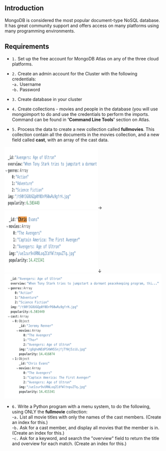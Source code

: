 
## Introduction
MongoDB is considered the most popular document-type NoSQL database. It has great community support and offers access on many platforms using many programming environments.

## Requirements

- `1.` Set up the free account for MongoDB Atlas on any of the three cloud platforms.

- `2.` Create an admin account for the Cluster with the following credentials: </br>
        -`a.` Username </br>
        -`b.` Password
        
- `3.` Create database in your cluster

- `4.` Create collections - movies and people in the database (you will use mongoimport to do and use the credentials to perform the imports. Command can be found in __'Command Line Tools'__ section on Atlas.

- `5.` Process the data to create a new collection called __fullmovies__. This collection contain all the documents in the movies collection, and a new field called __cast__, with an array of the cast data.</br>

<img src='images/movies.png' width="300" height="200"/>&#8594;</br><img src='images/people.png' width="300" height="200"/>&#8595;</br><img src='images/fullmovies.png' width="600" height="400"/>

- `6.` Write a Python program with a menu system, to do the following, using ONLY the __fullmovie__ collection: </br>
      -`a.` List all movie titles with only the names of the cast members. (Create an index for this.) </br>
      -`b.` Ask for a cast member, and display all movies that the member is in. (Create an index for this.) </br>
      -`c.` Ask for a keyword, and search the "overview" field to return the title and overview for each match. (Create an index for this.)

